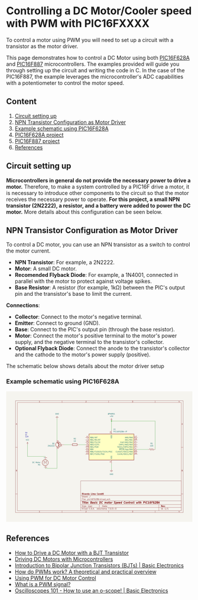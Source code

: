 
# Controlling a DC Motor/Cooler speed with PWM with PIC16FXXXX

To control a motor using PWM you will need to set up a circuit with a transistor as the motor driver. 

This page demonstrates how to control a DC Motor using both [PIC16F628A](./PIC16F628A/) and [PIC16F887](./PIC16F887/) microcontrollers. The examples provided will guide you through setting up the circuit and writing the code in C. In the case of the PIC16F887, the example leverages the microcontroller's ADC capabilities with a potentiometer to control the motor speed.


## Content

1. [Circuit setting up](#circuit-setting-up)
2. [NPN Transistor Configuration as Motor Driver](#npn-transistor-configuration-as-motor-driver)
3. [Example schematic using PIC16F628A](#example-schematic-using-pic16f628a)
3. [PIC16F628A project](./PIC16F628A/)
4. [PIC16F887 project](./PIC16F887/)
5. [References](#references)


## Circuit setting up

**Microcontrollers in general do not provide the necessary power to drive a motor.** Therefore, to make a system controlled by a PIC16F drive a motor, it is necessary to introduce other components to the circuit so that the motor receives the necessary power to operate. **For this project, a small NPN transistor (2N2222), a resistor, and a battery were added to power the DC motor.** More details about this configuration can be seen below.


## NPN Transistor Configuration as Motor Driver

   To control a DC motor, you can use an NPN transistor as a switch to control the motor current.

   - **NPN Transistor**: For example, a 2N2222.
   - **Motor**: A small DC motor.
   - **Recomended Flyback Diode**: For example, a 1N4001, connected in parallel with the motor to protect against voltage spikes.
   - **Base Resistor**: A resistor (for example, 1kΩ) between the PIC's output pin and the transistor's base to limit the current.

   **Connections**:
   
   - **Collector**: Connect to the motor's negative terminal.
   - **Emitter**: Connect to ground (GND).
   - **Base**: Connect to the PIC's output pin (through the base resistor).
   - **Motor**: Connect the motor's positive terminal to the motor's power supply, and the negative terminal to the transistor's collector.
   - **Optional Flyback Diode**: Connect the anode to the transistor's collector and the cathode to the motor's power supply (positive).


The schematic below shows details about the motor driver setup


### Example schematic using PIC16F628A

![PIC16F628A schematic](./PIC16F628A/schematic_pic16f628a_pwm.jpg)


## References

* [How to Drive a DC Motor with a BJT Transistor](https://www.techzorro.com/en/blog/how-to-drive-a-dc-motor-with-a-bjt-transistor/)
* [Driving DC Motors with Microcontrollers](https://dronebotworkshop.com/dc-motor-drivers/)
* [Introduction to Bipolar Junction Transistors (BJTs) | Basic Electronics](https://youtu.be/lMmJenzKYS8?si=ZfMs-jVsEGGM33go)
* [How do PWMs work? A theoretical and practical overview](https://youtu.be/Il78FZweSFw?si=--nt46471nfmHWov)
* [Using PWM for DC Motor Control](https://blog.upverter.com/2019/11/21/using-pwm-for-dc-motor-control/)
* [What is a PWM signal?](https://www.circuitbread.com/ee-faq/what-is-a-pwm-signal)
* [Oscilloscopes 101 - How to use an o-scope! | Basic Electronics](https://youtu.be/hKMCVdzuMXQ?si=7gQO-4m5PNUtripk)
